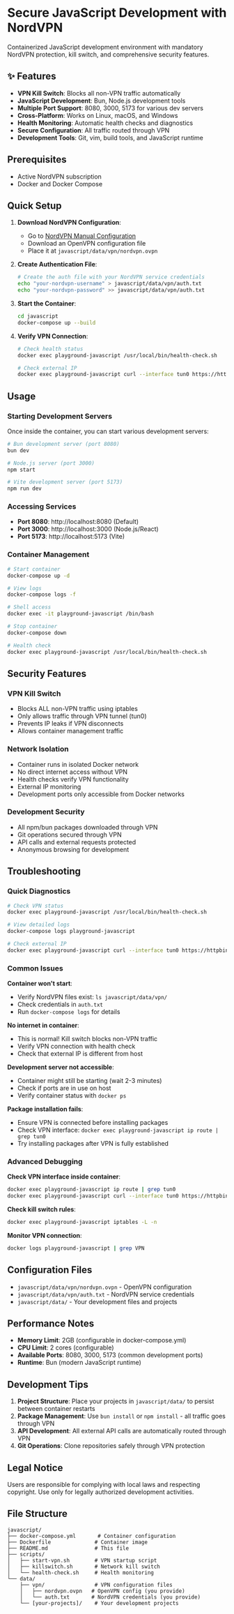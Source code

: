 # Secure JavaScript Development with NordVPN

Containerized JavaScript development environment with mandatory NordVPN protection, kill switch, and comprehensive security features.

## ✨ Features

- **VPN Kill Switch**: Blocks all non-VPN traffic automatically
- **JavaScript Development**: Bun, Node.js development tools
- **Multiple Port Support**: 8080, 3000, 5173 for various dev servers
- **Cross-Platform**: Works on Linux, macOS, and Windows
- **Health Monitoring**: Automatic health checks and diagnostics
- **Secure Configuration**: All traffic routed through VPN
- **Development Tools**: Git, vim, build tools, and JavaScript runtime

## Prerequisites

- Active NordVPN subscription
- Docker and Docker Compose

## Quick Setup

1. **Download NordVPN Configuration**:
   - Go to [NordVPN Manual Configuration](https://my.nordaccount.com/dashboard/nordvpn/manual-configuration/openvpn/)
   - Download an OpenVPN configuration file
   - Place it at `javascript/data/vpn/nordvpn.ovpn`

2. **Create Authentication File**:
   ```bash
   # Create the auth file with your NordVPN service credentials
   echo "your-nordvpn-username" > javascript/data/vpn/auth.txt
   echo "your-nordvpn-password" >> javascript/data/vpn/auth.txt
   ```

3. **Start the Container**:
   ```bash
   cd javascript
   docker-compose up --build
   ```

4. **Verify VPN Connection**:
   ```bash
   # Check health status
   docker exec playground-javascript /usr/local/bin/health-check.sh
   
   # Check external IP
   docker exec playground-javascript curl --interface tun0 https://httpbin.org/ip
   ```

## Usage

### Starting Development Servers

Once inside the container, you can start various development servers:

```bash
# Bun development server (port 8080)
bun dev

# Node.js server (port 3000) 
npm start

# Vite development server (port 5173)
npm run dev
```

### Accessing Services

- **Port 8080**: http://localhost:8080 (Default)
- **Port 3000**: http://localhost:3000 (Node.js/React)
- **Port 5173**: http://localhost:5173 (Vite)

### Container Management

```bash
# Start container
docker-compose up -d

# View logs
docker-compose logs -f

# Shell access
docker exec -it playground-javascript /bin/bash

# Stop container
docker-compose down

# Health check
docker exec playground-javascript /usr/local/bin/health-check.sh
```

## Security Features

### VPN Kill Switch
- Blocks ALL non-VPN traffic using iptables
- Only allows traffic through VPN tunnel (tun0)
- Prevents IP leaks if VPN disconnects
- Allows container management traffic

### Network Isolation
- Container runs in isolated Docker network
- No direct internet access without VPN
- Health checks verify VPN functionality
- External IP monitoring
- Development ports only accessible from Docker networks

### Development Security
- All npm/bun packages downloaded through VPN
- Git operations secured through VPN
- API calls and external requests protected
- Anonymous browsing for development

## Troubleshooting

### Quick Diagnostics
```bash
# Check VPN status
docker exec playground-javascript /usr/local/bin/health-check.sh

# View detailed logs
docker-compose logs playground-javascript

# Check external IP
docker exec playground-javascript curl --interface tun0 https://httpbin.org/ip
```

### Common Issues

**Container won't start**:
- Verify NordVPN files exist: `ls javascript/data/vpn/`
- Check credentials in `auth.txt`
- Run `docker-compose logs` for details

**No internet in container**:
- This is normal! Kill switch blocks non-VPN traffic
- Verify VPN connection with health check
- Check that external IP is different from host

**Development server not accessible**:
- Container might still be starting (wait 2-3 minutes)
- Check if ports are in use on host
- Verify container status with `docker ps`

**Package installation fails**:
- Ensure VPN is connected before installing packages
- Check VPN interface: `docker exec playground-javascript ip route | grep tun0`
- Try installing packages after VPN is fully established

### Advanced Debugging

**Check VPN interface inside container**:
```bash
docker exec playground-javascript ip route | grep tun0
docker exec playground-javascript curl --interface tun0 https://httpbin.org/ip
```

**Check kill switch rules**:
```bash
docker exec playground-javascript iptables -L -n
```

**Monitor VPN connection**:
```bash
docker logs playground-javascript | grep VPN
```

## Configuration Files

- `javascript/data/vpn/nordvpn.ovpn` - OpenVPN configuration
- `javascript/data/vpn/auth.txt` - NordVPN service credentials
- `javascript/data/` - Your development files and projects

## Performance Notes

- **Memory Limit**: 2GB (configurable in docker-compose.yml)
- **CPU Limit**: 2 cores (configurable)
- **Available Ports**: 8080, 3000, 5173 (common development ports)
- **Runtime**: Bun (modern JavaScript runtime)

## Development Tips

1. **Project Structure**: Place your projects in `javascript/data/` to persist between container restarts
2. **Package Management**: Use `bun install` or `npm install` - all traffic goes through VPN
3. **API Development**: All external API calls are automatically routed through VPN
4. **Git Operations**: Clone repositories safely through VPN protection

## Legal Notice

Users are responsible for complying with local laws and respecting copyright. Use only for legally authorized development activities.

## File Structure

```
javascript/
├── docker-compose.yml       # Container configuration
├── Dockerfile              # Container image
├── README.md               # This file
├── scripts/
│   ├── start-vpn.sh        # VPN startup script
│   ├── killswitch.sh       # Network kill switch
│   └── health-check.sh     # Health monitoring
└── data/
    ├── vpn/                # VPN configuration files
    │   ├── nordvpn.ovpn   # OpenVPN config (you provide)
    │   └── auth.txt       # NordVPN credentials (you provide)
    └── [your-projects]/    # Your development projects
```